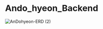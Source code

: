 # Ando_hyeon_Backend

![AnDohyeon-ERD (2)](https://github.com/Ando-hyeon/Ando_hyeon_Backend/assets/59428479/70e90b5f-1394-40f0-8446-e923d4aa3a2c)
